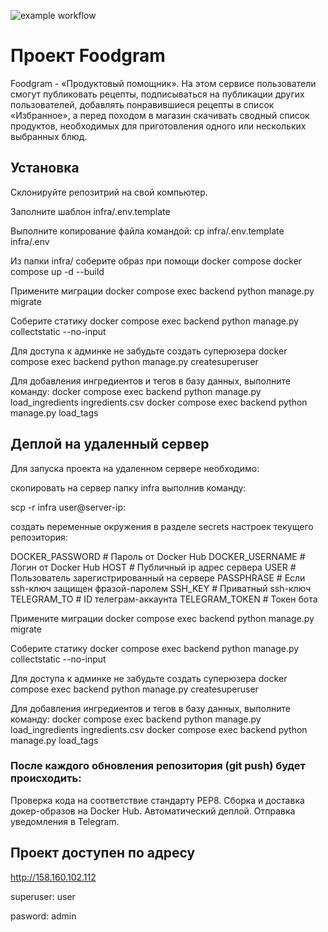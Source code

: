 ![example workflow](https://github.com/ValentinGorovenko/foodgram-project-react/actions/workflows/foodgram_workflow.yml/badge.svg)

# Проект Foodgram
Foodgram - «Продуктовый помощник». На этом сервисе пользователи смогут публиковать рецепты, подписываться на публикации других пользователей, добавлять понравившиеся рецепты в список «Избранное», а перед походом в магазин скачивать сводный список продуктов, необходимых для приготовления одного или нескольких выбранных блюд.

## Установка

Склонируйте репозитрий на свой компьютер.

Заполните шаблон infra/.env.template

Выполните копирование файла командой:
cp infra/.env.template infra/.env 

Из папки infra/ соберите образ при помощи docker compose
docker compose up -d --build

Примените миграции
docker compose exec backend python manage.py migrate

Соберите статику
docker compose exec backend python manage.py collectstatic --no-input

Для доступа к админке не забудьте создать суперюзера
docker compose exec backend python manage.py createsuperuser 

Для добавления ингредиентов и тегов в базу данных, выполните команду:
docker compose exec backend python manage.py load_ingredients ingredients.csv
docker compose exec backend python manage.py load_tags

## Деплой на удаленный сервер
Для запуска проекта на удаленном сервере необходимо:

скопировать на сервер папку infra выполнив команду:

scp -r infra user@server-ip:

создать переменные окружения в разделе secrets настроек текущего репозитория:

DOCKER_PASSWORD # Пароль от Docker Hub
DOCKER_USERNAME # Логин от Docker Hub
HOST # Публичный ip адрес сервера
USER # Пользователь зарегистрированный на сервере
PASSPHRASE # Если ssh-ключ защищен фразой-паролем
SSH_KEY # Приватный ssh-ключ
TELEGRAM_TO # ID телеграм-аккаунта
TELEGRAM_TOKEN # Токен бота
 
 Примените миграции
docker compose exec backend python manage.py migrate

Соберите статику
docker compose exec backend python manage.py collectstatic --no-input

Для доступа к админке не забудьте создать суперюзера
docker compose exec backend python manage.py createsuperuser 

Для добавления ингредиентов и тегов в базу данных, выполните команду:
docker compose exec backend python manage.py load_ingredients ingredients.csv
docker compose exec backend python manage.py load_tags

 ### После каждого обновления репозитория (git push) будет происходить:

Проверка кода на соответствие стандарту PEP8.
Сборка и доставка докер-образов на Docker Hub.
Автоматический деплой.
Отправка уведомления в Telegram.

## Проект доступен по адресу
http://158.160.102.112

superuser: user

pasword: admin

